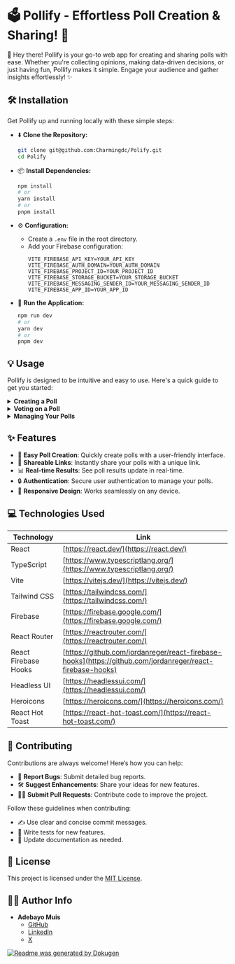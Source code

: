 # 🗳️ Pollify - Effortless Poll Creation & Sharing! 🚀

👋 Hey there! Pollify is your go-to web app for creating and sharing polls with ease. Whether you're collecting opinions, making data-driven decisions, or just having fun, Pollify makes it simple. Engage your audience and gather insights effortlessly! ✨

## 🛠️ Installation

Get Pollify up and running locally with these simple steps:

- ⬇️ **Clone the Repository:**
  ```bash
  git clone git@github.com:Charmingdc/Polify.git
  cd Polify
  ```

- 📦 **Install Dependencies:**
  ```bash
  npm install
  # or
  yarn install
  # or
  pnpm install
  ```

- ⚙️ **Configuration:**
  - Create a `.env` file in the root directory.
  - Add your Firebase configuration:
    ```
    VITE_FIREBASE_API_KEY=YOUR_API_KEY
    VITE_FIREBASE_AUTH_DOMAIN=YOUR_AUTH_DOMAIN
    VITE_FIREBASE_PROJECT_ID=YOUR_PROJECT_ID
    VITE_FIREBASE_STORAGE_BUCKET=YOUR_STORAGE_BUCKET
    VITE_FIREBASE_MESSAGING_SENDER_ID=YOUR_MESSAGING_SENDER_ID
    VITE_FIREBASE_APP_ID=YOUR_APP_ID
    ```

- 🚀 **Run the Application:**
  ```bash
  npm run dev
  # or
  yarn dev
  # or
  pnpm dev
  ```

## 💡 Usage

Pollify is designed to be intuitive and easy to use. Here's a quick guide to get you started:

<details>
<summary><strong>Creating a Poll</strong></summary>
  
  1.  **Sign Up/Log In:** Create an account or log in to your existing one.
  2.  **Navigate to Create Poll:** Click on the "Create" button in the navbar.
  3.  **Enter Question and Options:** Fill in your poll question and provide at least two options for your audience.
  4.  **Submit:** Click the "Create Poll" button. You'll be redirected to your new poll!
  
  ![Create Poll Example](https://via.placeholder.com/800x400?text=Create+Poll+Screenshot)
</details>

<details>
<summary><strong>Voting on a Poll</strong></summary>
  
  1.  **Find a Poll:** Browse the available polls or use a direct link.
  2.  **Select an Option:** Click on your preferred option.
  3.  **Submit Your Vote:** If you haven't voted before, your vote will be recorded.
  
  ![Vote Poll Example](https://via.placeholder.com/800x400?text=Vote+Poll+Screenshot)
</details>

<details>
<summary><strong>Managing Your Polls</strong></summary>
  
  1.  **Go to "My Polls":** Click on the "My Polls" link in the navbar.
  2.  **View, Share, or Delete:** Manage your existing polls. View results, share the link, or delete polls you no longer need.
  
  ![My Polls Example](https://via.placeholder.com/800x400?text=My+Polls+Screenshot)
</details>

## ✨ Features

- 📝 **Easy Poll Creation**: Quickly create polls with a user-friendly interface.
- 🔗 **Shareable Links**: Instantly share your polls with a unique link.
- 📊 **Real-time Results**: See poll results update in real-time.
- 🔒 **Authentication**: Secure user authentication to manage your polls.
- 📱 **Responsive Design**: Works seamlessly on any device.

## 💻 Technologies Used

| Technology          | Link                                       |
| ------------------- | ------------------------------------------ |
| React               | [https://react.dev/](https://react.dev/)   |
| TypeScript          | [https://www.typescriptlang.org/](https://www.typescriptlang.org/) |
| Vite                | [https://vitejs.dev/](https://vitejs.dev/) |
| Tailwind CSS        | [https://tailwindcss.com/](https://tailwindcss.com/) |
| Firebase            | [https://firebase.google.com/](https://firebase.google.com/) |
| React Router        | [https://reactrouter.com/](https://reactrouter.com/) |
| React Firebase Hooks| [https://github.com/jordanreger/react-firebase-hooks](https://github.com/jordanreger/react-firebase-hooks)|
| Headless UI         | [https://headlessui.com/](https://headlessui.com/) |
| Heroicons           | [https://heroicons.com/](https://heroicons.com/) |
| React Hot Toast     | [https://react-hot-toast.com/](https://react-hot-toast.com/) |

## 🤝 Contributing

Contributions are always welcome! Here’s how you can help:

- 🐛 **Report Bugs**: Submit detailed bug reports.
- 🛠️ **Suggest Enhancements**: Share your ideas for new features.
- 🧑‍💻 **Submit Pull Requests**: Contribute code to improve the project.

Follow these guidelines when contributing:

- ✍️ Use clear and concise commit messages.
- 🧪 Write tests for new features.
- 📖 Update documentation as needed.

## 📜 License

This project is licensed under the [MIT License](LICENSE).

## 👨‍💻 Author Info

- **Adebayo Muis**
    - [GitHub](https://github.com/Charmingdc)
    - [LinkedIn](https://www.linkedin.com/in/adebayo-muis/)
    - [X](https://twitter.com/Charmingdc01)

[![Readme was generated by Dokugen](https://img.shields.io/badge/Built%20with-Dokugen-brightgreen)](https://github.com/samueltuoyo15/Dokugen)
